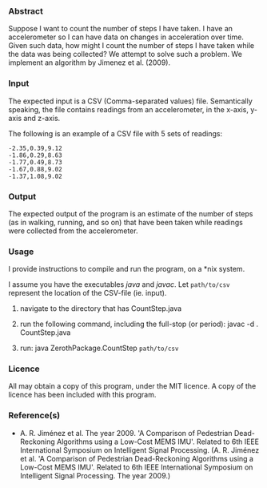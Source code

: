 ### Abstract

Suppose I want to count the number of steps I have taken.
I have an accelerometer so I can have data on changes in acceleration over time.
Given such data, how might I count the number of steps I have taken while
the data was being collected?
We attempt to solve such a problem. We implement an algorithm by Jimenez et al. (2009).

### Input

The expected input is a CSV (Comma-separated values) file.
Semantically speaking, the file contains readings from an accelerometer,
in the x-axis, y-axis and z-axis.

The following is an example of a CSV file with 5 sets of readings:

```
-2.35,0.39,9.12
-1.86,0.29,8.63
-1.77,0.49,8.73
-1.67,0.88,9.02
-1.37,1.08,9.02
```

### Output

The expected output of the program is an estimate of the number of steps
(as in walking, running, and so on) that have been taken while readings
were collected from the accelerometer.

### Usage

I provide instructions to compile and run the program, on a *nix system.

I assume you have the executables *java* and *javac*.
Let `path/to/csv` represent the location of the CSV-file (ie. input).

1. navigate to the directory that has CountStep.java

1. run the following command, including the full-stop (or period): javac -d . CountStep.java

2. run: java ZerothPackage.CountStep `path/to/csv`

### Licence

All may obtain a copy of this program, under the MIT licence. A copy of the licence
has been included with this program.

### Reference(s)

- A. R. Jiménez et al. The year 2009. 'A Comparison of Pedestrian Dead-Reckoning Algorithms using a Low-Cost MEMS IMU'. Related to 6th IEEE International Symposium on Intelligent Signal Processing. 
(A. R. Jiménez et al. 'A Comparison of Pedestrian Dead-Reckoning Algorithms using a Low-Cost MEMS IMU'. Related to 6th IEEE International Symposium on Intelligent Signal Processing. The year 2009.)